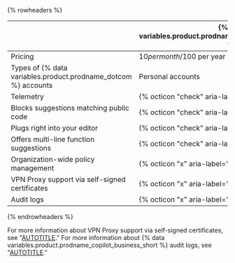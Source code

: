 {% rowheaders %}

| | {% data variables.product.prodname_copilot_individuals_short %} | {% data variables.product.prodname_copilot_business_short %} |
|--- | --- | --- |
| Pricing | $10 per month/$100 per year | $19 per user per month |
| Types of {% data variables.product.prodname_dotcom %} accounts | Personal accounts | Organization or enterprise accounts |
| Telemetry | {% octicon "check" aria-label="Included" %} | {% octicon "x" aria-label="Not included" %} |
| Blocks suggestions matching public code | {% octicon "check" aria-label="Included" %} | {% octicon "check" aria-label="Included" %} |
| Plugs right into your editor | {% octicon "check" aria-label="Included" %}                          | {% octicon "check" aria-label="Included" %}                                  |
| Offers multi-line function suggestions  | {% octicon "check" aria-label="Included" %}                          | {% octicon "check" aria-label="Included" %}                                  |
| Organization-wide policy management     | {% octicon "x" aria-label="Not included" %}                          | {% octicon "check" aria-label="Included" %}                                  |
| VPN Proxy support via self-signed certificates    | {% octicon "x" aria-label="Not included" %}                          | {% octicon "check" aria-label="Included" %}                                  |
| Audit logs  | {% octicon "x" aria-label="Not included" %} |{% octicon "check" aria-label="Included" %} |

{% endrowheaders %}

For more information about VPN Proxy support via self-signed certificates, see "[AUTOTITLE](/copilot/configuring-github-copilot/configuring-github-copilot-in-your-environment?tool=vscode#configuring-proxy-settings-for-github-copilot-1)." For more information about {% data variables.product.prodname_copilot_business_short %} audit logs, see "[AUTOTITLE](/copilot/managing-copilot-for-business/reviewing-your-organization-or-enterprises-audit-logs-for-copilot-for-business)."
